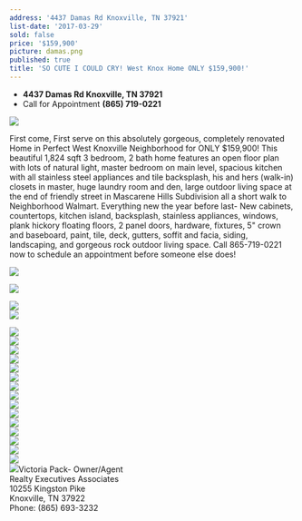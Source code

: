 ```yaml
---
address: '4437 Damas Rd Knoxville, TN 37921'
list-date: '2017-03-29'
sold: false
price: '$159,900'
picture: damas.png
published: true
title: 'SO CUTE I COULD CRY! West Knox Home ONLY $159,900!'
---
```



* **4437 Damas Rd Knoxville, TN 37921**
* Call for Appointment **(865) 719-0221**

![](/uploads/versions/26---x----3600-2403x---.jpg)

First come, First serve on this absolutely gorgeous, completely renovated Home in Perfect West Knoxville Neighborhood for ONLY $159,900! This beautiful 1,824 sqft 3 bedroom, 2 bath home features an open floor plan with lots of natural light, master bedroom on main level, spacious kitchen with all stainless steel appliances and tile backsplash, his and hers (walk-in) closets in master, huge laundry room and den, large outdoor living space at the end of friendly street in Mascarene Hills Subdivision all a short walk to Neighborhood Walmart. Everything new the year before last- New cabinets, countertops, kitchen island, backsplash, stainless appliances, windows, plank hickory floating floors, 2 panel doors, hardware, fixtures, 5" crown and baseboard, paint, tile, deck, gutters, soffit and facia, siding, landscaping, and gorgeous rock outdoor living space. Call 865-719-0221 now to schedule an appointment before someone else does!

![](/uploads/versions/1---x----3600-2403x---.jpg)

![](/uploads/versions/2---x----3600-2403x---.jpg)

![](/uploads/versions/3---x----3600-2403x---.jpg)
<br>![](/uploads/versions/4---x----3600-2403x---.jpg)

![](/uploads/versions/5---x----3600-2403x---.jpg)
<br>![](/uploads/versions/6---x----3600-2403x---.jpg)
<br>![](/uploads/versions/7---x----3600-2403x---.jpg)
<br>![](/uploads/versions/8---x----3600-2403x---.jpg)
<br>![](/uploads/versions/9---x----3600-2416x---.jpg)
<br>![](/uploads/versions/10---x----3600-2403x---.jpg)
<br>![](/uploads/versions/11---x----3600-2403x---.jpg)
<br>![](/uploads/versions/13-not-12---x----3600-2409x---.jpg)
<br>![](/uploads/versions/14---x----2403-3600x---.jpg)
<br>![](/uploads/versions/15---x----3600-2403x---.jpg)
<br>![](/uploads/versions/18---x----3600-2412x---.jpg)
<br>![](/uploads/versions/22---x----3600-2408x---.jpg)
<br>![](/uploads/versions/20---x----3600-2408x---.jpg)
<br>![](/uploads/versions/21---x----3600-2403x---.jpg)
<br>![](/uploads/versions/17---x----3600-2403x---.jpg)
<br>![](/uploads/versions/16---x----3600-2429x---.jpg)Victoria Pack- Owner/Agent
<br>Realty Executives Associates
<br>10255 Kingston Pike
<br>Knoxville, TN 37922
<br>Phone: (865) 693-3232